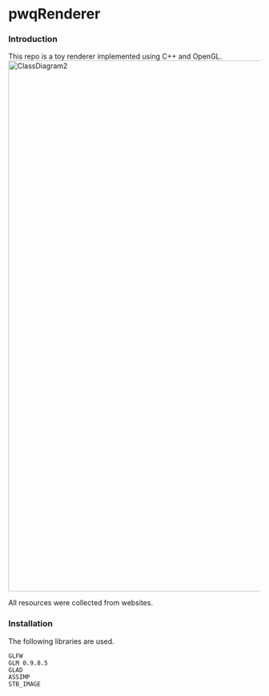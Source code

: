 # pwqRenderer

### Introduction

This repo is a toy renderer implemented using C++ and OpenGL.
<img width="1058" alt="ClassDiagram2" src="https://github.com/user-attachments/assets/15b732d7-ff4d-4c9c-adcd-d4c526b34f81" />



All resources were collected from websites. 

### Installation

The following libraries are used.

```
GLFW 
GLM 0.9.8.5
GLAD
ASSIMP
STB_IMAGE
```

